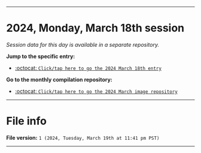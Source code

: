 
***

# 2024, Monday, March 18th session

_Session data for this day is available in a separate repository._

**Jump to the specific entry:**

- [:octocat: `Click/tap here to go the 2024 March 18th entry`](https://github.com/seanpm2001/SeansLifeArchive_Images_ModernSmurfsVillage_Y2024_V3/tree/SeansLifeArchive_ModernSmurfsVillage_Y2024_V3_Main-dev/03_March/18/)

**Go to the monthly compilation repository:**

- [:octocat: `Click/tap here to go the 2024 March image repository`](https://github.com/seanpm2001/SeansLifeArchive_Images_ModernSmurfsVillage_Y2024_V3/)

***

# File info

**File version:** `1 (2024, Tuesday, March 19th at 11:41 pm PST)`

***
